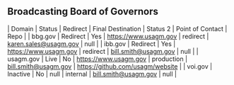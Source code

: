 


## Broadcasting Board of Governors

|  Domain | Status  | Redirect  | Final Destination  | Status 2 | Point of Contact | Repo |
| bbg.gov  | Redirect  | Yes  | https://www.usagm.gov  | redirect | karen.sales@usagm.gov | null |
| ibb.gov | Redirect  |  Yes | https://www.usagm.gov  |  redirect  | bill.smith@usagm.gov | null |
|  usagm.gov |  Live | No  |  https://www.usagm.gov | production  | bill.smith@usagm.gov | https://github.com/usagm/website |
| voi.gov  | Inactive  | No  | null  | internal  | bill.smith@usagm.gov  | null |
